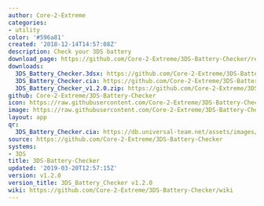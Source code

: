 ```yaml
---
author: Core-2-Extreme
categories:
- utility
color: '#596a81'
created: '2018-12-14T14:57:08Z'
description: Check your 3DS battery
download_page: https://github.com/Core-2-Extreme/3DS-Battery-Checker/releases/tag/v1.2.0
downloads:
  3DS_Battery_Checker.3dsx: https://github.com/Core-2-Extreme/3DS-Battery-Checker/releases/download/v1.2.0/3DS_Battery_Checker.3dsx
  3DS_Battery_Checker.cia: https://github.com/Core-2-Extreme/3DS-Battery-Checker/releases/download/v1.2.0/3DS_Battery_Checker.cia
  3DS_Battery_Checker_v1.2.0.zip: https://github.com/Core-2-Extreme/3DS-Battery-Checker/releases/download/v1.2.0/3DS_Battery_Checker_v1.2.0.zip
github: Core-2-Extreme/3DS-Battery-Checker
icon: https://raw.githubusercontent.com/Core-2-Extreme/3DS-Battery-Checker/master/v1.2.0/resource/icon.png
image: https://raw.githubusercontent.com/Core-2-Extreme/3DS-Battery-Checker/master/v1.2.0/resource/bannerv1.2.png
layout: app
qr:
  3DS_Battery_Checker.cia: https://db.universal-team.net/assets/images/qr/3ds_battery_checker.cia.png
source: https://github.com/Core-2-Extreme/3DS-Battery-Checker
systems:
- 3DS
title: 3DS-Battery-Checker
updated: '2019-03-20T12:57:15Z'
version: v1.2.0
version_title: 3DS_Battery_Checker v1.2.0
wiki: https://github.com/Core-2-Extreme/3DS-Battery-Checker/wiki
---
```

